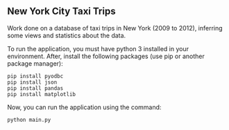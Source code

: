 ## New York City Taxi Trips

Work done on a database of taxi trips in New York (2009 to 2012), inferring some views and statistics about the data.

To run the application, you must have python 3 installed in your environment. After, install the following packages (use pip or another package manager):

```
pip install pyodbc
pip install json
pip install pandas
pip install matplotlib
```

Now, you can run the application using the command:

```
python main.py
```

